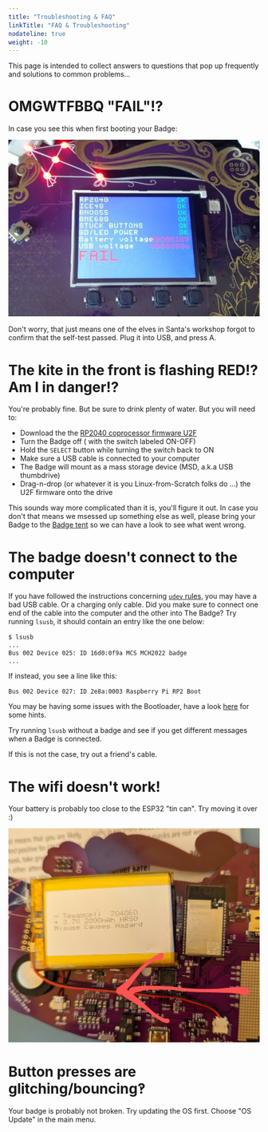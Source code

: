 ```yaml
---
title: "Troubleshooting & FAQ"
linkTitle: "FAQ & Troubleshooting"
nodateline: true
weight: -10
---
```


This page is intended to collect answers to questions that pop up frequently and
solutions to common problems...

# OMGWTFBBQ "FAIL"!?

In case you see this when first booting your Badge:

![OMG, Fail!?](bootfailure.jpg)

Don't worry, that just means one of the elves in Santa's workshop forgot to
confirm that the self-test passed. Plug it into USB, and press A.


# The kite in the front is flashing RED!? Am I in danger!?

You're probably fine. But be sure to drink plenty of water.
But you will need to:

- Download the the [RP2040 coprocessor firmware U2F](https://github.com/badgeteam/ota/blob/master/mch2022-rp2040/mch2022.uf2)
- Turn the Badge off ( with the switch labeled ON-OFF)
- Hold the `SELECT` button while turning the switch back to ON
- Make sure a USB cable is connected to your computer
- The Badge will mount as a mass storage device (MSD, a.k.a USB thumbdrive)
- Drag-n-drop (or whatever it is you Linux-from-Scratch folks do ...) the U2F firmware onto the drive

This sounds way more complicated than it is, you'll figure it out. In case you
don't that means we msessed up something else as well, please bring your Badge
to the [Badge tent](https://map.mch2022.org/#map=20/5.5274/52.2839/0) so we can
have a look to see what went wrong.

# The badge doesn't connect to the computer

If you have followed the instructions concerning [`udev`
rules](/docs/badges/mch2022/software-development/#linux-permissions), you may
have a bad USB cable. Or a charging only cable. Did you make sure to connect
one end of the cable into the computer and the other into The Badge?  Try
running `lsusb`, it should contain an entry like the one below:

```
$ lsusb
...
Bus 002 Device 025: ID 16d0:0f9a MCS MCH2022 badge
...

```
If instead, you see a line like this:

```
Bus 002 Device 027: ID 2e8a:0003 Raspberry Pi RP2 Boot
```

You may be having some issues with the Bootloader, have a look
[here](../../software-development/rp2040/) for some hints.

Try running `lsusb` without a badge and see if you get different messages when
a Badge is connected.

If this is not the case, try out a friend's cable.



# The wifi doesn't work!

Your battery is probably too close to the ESP32 "tin can". Try moving it over :)

![Move battery in this direction](battery.jpg)

# Button presses are glitching/bouncing‽

Your badge is probably not broken. Try updating the OS first. Choose "OS
Update" in the main menu.
